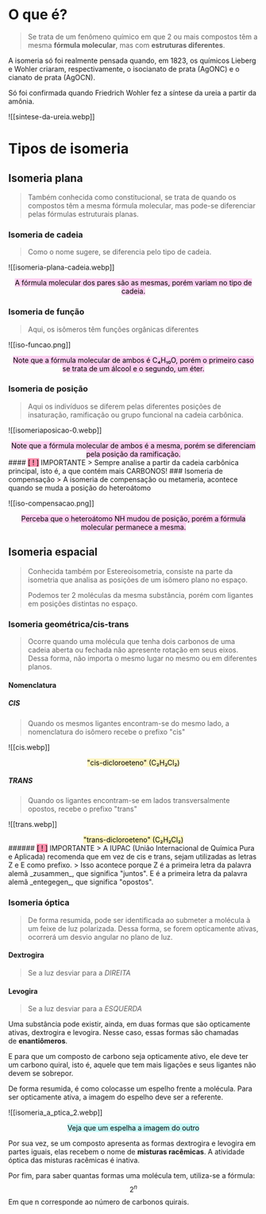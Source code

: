 # **O que é?**
> Se trata de um fenômeno químico em que 2 ou mais compostos têm a mesma **fórmula molecular**, mas com **estruturas diferentes**.

A isomeria só foi realmente pensada quando, em 1823, os químicos Lieberg e Wohler criaram, respectivamente, o isocianato de prata (AgONC) e o cianato de prata (AgOCN).

Só foi confirmada quando Friedrich Wohler fez a síntese da ureia a partir da amônia.

![[sintese-da-ureia.webp]]

# **Tipos de isomeria**
## Isomeria plana
> Também conhecida como constitucional, se trata de quando os compostos têm a mesma fórmula molecular, mas pode-se diferenciar pelas fórmulas estruturais planas.

### Isomeria de cadeia
> Como o nome sugere, se diferencia pelo tipo de cadeia.

![[isomeria-plana-cadeia.webp]]
<div style="text-align:center"><mark style="background: #FFB8EBA6;">A fórmula molecular dos pares são as mesmas, porém variam no tipo de cadeia.</mark></div>

### Isomeria de função
> Aqui, os isômeros têm funções orgânicas diferentes

![[iso-funcao.png]]
<div style="text-align:center"><mark style="background: #FFB8EBA6;">Note que a fórmula molecular de ambos é C₄H₁₀O, porém o primeiro caso se trata de um álcool e o segundo, um éter.</mark></div>

### Isomeria de posição
> Aqui os indivíduos se diferem pelas diferentes posições de insaturação, ramificação ou grupo funcional na cadeia carbônica.

![[isomeriaposicao-0.webp]]
<div style="text-align:center"><mark style="background: #FFB8EBA6;">Note que a fórmula molecular de ambos é a mesma, porém se diferenciam pela posição da ramificação.</mark></div>
#### <mark style="background: #FF5582A6;">[ ! ]</mark> IMPORTANTE
> Sempre analise a partir da cadeia carbônica principal, isto é, a que contém mais CARBONOS!
### Isomeria de compensação
> A isomeria de compensação ou metameria, acontece quando se muda a posição do heteroátomo

![[iso-compensacao.png]]
<div style="text-align:center"><mark style="background: #FFB8EBA6;">Perceba que o heteroátomo NH mudou de posição, porém a fórmula molecular permanece a mesma.</mark></div>

## Isomeria espacial
> Conhecida também por Estereoisometria, consiste na parte da isometria que analisa as posições de um isômero plano no espaço. 
> 
> Podemos ter 2 moléculas da mesma substância, porém com ligantes em posições distintas no espaço.
### Isomeria geométrica/cis-trans
> Ocorre quando uma molécula que tenha dois carbonos de uma cadeia aberta ou fechada não apresente rotação em seus eixos. Dessa forma, não importa o mesmo lugar no mesmo ou em diferentes planos.

#### Nomenclatura
##### CIS
> Quando os mesmos ligantes encontram-se do mesmo lado, a nomenclatura do isômero recebe o prefixo "cis"

![[cis.webp]]
<div style="text-align:center"><mark style="background: #FFF3A3A6;">"cis-dicloroeteno" (C₂H₂Cl₂)</mark></div>

##### TRANS
> Quando os ligantes encontram-se em lados transversalmente opostos, recebe o prefixo "trans"

![[trans.webp]]
<div style="text-align:center"><mark style="background: #FFF3A3A6;">"trans-dicloroeteno" (C₂H₂Cl₂)</mark></div>
###### <mark style="background: #FF5582A6;">[ ! ]</mark> IMPORTANTE
> A IUPAC (União Internacional de Química Pura e Aplicada) recomenda que em vez de cis e trans, sejam utilizadas as letras Z e E como prefixo.
> 
   Isso acontece porque Z é a primeira letra da palavra alemã _zusammen_, que significa "juntos". E é a primeira letra da palavra alemã _entegegen_, que significa "opostos".

### Isomeria óptica
> De forma resumida, pode ser identificada ao submeter a molécula à um feixe de luz polarizada. Dessa forma, se forem opticamente ativas, ocorrerá um desvio angular no plano de luz.

#### Dextrogira
> Se a luz desviar para a *DIREITA*

#### Levogira
> Se a luz desviar para a *ESQUERDA*

Uma substância pode existir, ainda, em duas formas que são opticamente ativas, dextrogira e levogira. Nesse caso, essas formas são chamadas de **enantiômeros**.

E para que um composto de carbono seja opticamente ativo, ele deve ter um carbono quiral, isto é, aquele que tem mais ligações e seus ligantes não devem se sobrepor. 

De forma resumida, é como colocasse um espelho frente a molécula. Para ser opticamente ativa, a imagem do espelho deve ser a referente.

![[isomeria_a_ptica_2.webp]]
<div style="text-align:center"><mark style="background: #ABF7F7A6;">Veja que um espelha a imagem do outro</mark></div>

Por sua vez, se um composto apresenta as formas dextrogira e levogira em partes iguais, elas recebem o nome de **misturas racêmicas**. A atividade óptica das misturas racêmicas é inativa.

Por fim, para saber quantas formas uma molécula tem, utiliza-se a fórmula:
$$2^n$$
Em que n corresponde ao número de carbonos quirais.